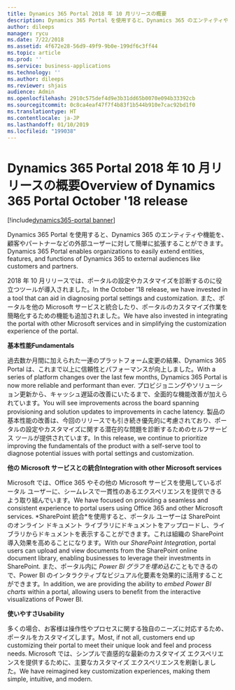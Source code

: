 ```yaml
---
title: Dynamics 365 Portal 2018 年 10 月リリースの概要
description: Dynamics 365 Portal を使用すると、Dynamics 365 のエンティティや機能を、顧客やパートナーなどの外部ユーザーに対して簡単に拡張することができます。
author: dileeps
manager: rycu
ms.date: 7/22/2018
ms.assetid: 4f672e28-56d9-49f9-9b0e-199df6c3ff44
ms.topic: article
ms.prod: ''
ms.service: business-applications
ms.technology: ''
ms.author: dileeps
ms.reviewer: shjais
audience: Admin
ms.openlocfilehash: 2910c575def4d9e3b31dd65b0070e094b33392cb
ms.sourcegitcommit: 0c8ca4eaf47f7f4b83f1b544b910e7cac92bd1f0
ms.translationtype: HT
ms.contentlocale: ja-JP
ms.lasthandoff: 01/10/2019
ms.locfileid: "199038"
---
```

#  <a name="overview-of-dynamics-365-portal-october-18-release"></a><span data-ttu-id="d5f88-103">Dynamics 365 Portal 2018 年 10 月リリースの概要</span><span class="sxs-lookup"><span data-stu-id="d5f88-103">Overview of Dynamics 365 Portal October '18 release</span></span>

[!include[dynamics365-portal banner](../../includes/dynamics365-portal.md)]



<span data-ttu-id="d5f88-104">Dynamics 365 Portal を使用すると、Dynamics 365 のエンティティや機能を、顧客やパートナーなどの外部ユーザーに対して簡単に拡張することができます。</span><span class="sxs-lookup"><span data-stu-id="d5f88-104">Dynamics 365 Portal enables organizations to easily extend entities, features, and functions of Dynamics 365 to external audiences like customers and partners.</span></span> 

<span data-ttu-id="d5f88-105">2018 年 10 月リリースでは、ポータルの設定やカスタマイズを診断するのに役立つツールが導入されました。</span><span class="sxs-lookup"><span data-stu-id="d5f88-105">In the October '18 release, we have invested in a tool that can aid in diagnosing portal settings and customization.</span></span> <span data-ttu-id="d5f88-106">また、ポータルを他の Microsoft サービスと統合したり、ポータルのカスタマイズ作業を簡略化するための機能も追加されました。</span><span class="sxs-lookup"><span data-stu-id="d5f88-106">We have also invested in integrating the portal with other Microsoft services and in simplifying the customization experience of the portal.</span></span>

<span data-ttu-id="d5f88-107">**基本性能**</span><span class="sxs-lookup"><span data-stu-id="d5f88-107">**Fundamentals**</span></span>

<span data-ttu-id="d5f88-108">過去数か月間に加えられた一連のプラットフォーム変更の結果、Dynamics 365 Portal は、これまで以上に信頼性とパフォーマンスが向上しました。</span><span class="sxs-lookup"><span data-stu-id="d5f88-108">With a series of platform changes over the last few months, Dynamics 365 Portal is now more reliable and performant than ever.</span></span> <span data-ttu-id="d5f88-109">プロビジョニングやソリューション更新から、キャッシュ遅延の改善にいたるまで、全面的な機能改善が加えられています。</span><span class="sxs-lookup"><span data-stu-id="d5f88-109">You will see improvements across the board spanning provisioning and solution updates to improvements in cache latency.</span></span> <span data-ttu-id="d5f88-110">製品の基本性能の改善は、今回のリリースでも引き続き優先的に考慮されており、ポータルの設定やカスタマイズに関する潜在的な問題を診断するためのセルフサービス ツールが提供されています。</span><span class="sxs-lookup"><span data-stu-id="d5f88-110">In this release, we continue to prioritize improving the fundamentals of the product with a self-serve tool to diagnose potential issues with portal settings and customization.</span></span>

<span data-ttu-id="d5f88-111">**他の Microsoft サービスとの統合**</span><span class="sxs-lookup"><span data-stu-id="d5f88-111">**Integration with other Microsoft services**</span></span>

<span data-ttu-id="d5f88-112">Microsoft では、Office 365 やその他の Microsoft サービスを使用しているポータル ユーザーに、シームレスで一貫性のあるエクスペリエンスを提供できるよう取り組んでいます。</span><span class="sxs-lookup"><span data-stu-id="d5f88-112">We have focused on providing a seamless and consistent experience to portal users using Office 365 and other Microsoft services.</span></span> <span data-ttu-id="d5f88-113"> \*SharePoint 統合\*を使用すると、ポータル ユーザーは SharePoint のオンライン ドキュメント ライブラリにドキュメントをアップロードし、ライブラリからドキュメントを表示することができます。これは組織の SharePoint 導入効果を高めることになります。</span><span class="sxs-lookup"><span data-stu-id="d5f88-113">With our *SharePoint Integration*, portal users can upload and view documents from the SharePoint online document library, enabling businesses to leverage their investments in SharePoint.</span></span> <span data-ttu-id="d5f88-114">また、ポータル内に *Power BI グラフを埋め込む*こともできるので、Power BI のインタラクティブなビジュアル化要素を効果的に活用することができます。</span><span class="sxs-lookup"><span data-stu-id="d5f88-114">In addition, we are providing the ability to *embed Power BI charts* within a portal, allowing users to benefit from the interactive visualizations of Power BI.</span></span>

<span data-ttu-id="d5f88-115">**使いやすさ**</span><span class="sxs-lookup"><span data-stu-id="d5f88-115">**Usability**</span></span>

<span data-ttu-id="d5f88-116">多くの場合、お客様は操作性やプロセスに関する独自のニーズに対応するため、ポータルをカスタマイズします。</span><span class="sxs-lookup"><span data-stu-id="d5f88-116">Most, if not all, customers end up customizing their portal to meet their unique look and feel and process needs.</span></span> <span data-ttu-id="d5f88-117">Microsoft では、シンプルで直感的な最新のカスタマイズ エクスペリエンスを提供するために、主要なカスタマイズ エクスペリエンスを刷新しました。</span><span class="sxs-lookup"><span data-stu-id="d5f88-117">We have reimagined key customization experiences, making them simple, intuitive, and modern.</span></span>
